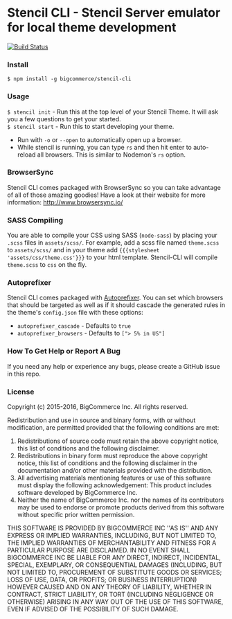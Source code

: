# Stencil CLI - Stencil Server emulator for local theme development
[![Build Status](https://travis-ci.org/bigcommerce/stencil-cli.svg?branch=master)](https://travis-ci.org/bigcommerce/stencil-cli)

### Install

`$ npm install -g bigcommerce/stencil-cli`

### Usage

`$ stencil init` - Run this at the top level of your Stencil Theme.  It will ask you a few questions to get your started.  
`$ stencil start` - Run this to start developing your theme.
 - Run with `-o` or `--open` to automatically open up a browser.
 - While stencil is running, you can type `rs` and then hit enter to auto-reload all browsers. This is similar to Nodemon's `rs` option.

### BrowserSync

Stencil CLI comes packaged with BrowserSync so you can take advantage of all of those amazing goodies!  Have a look at their website for more information: http://www.browsersync.io/

### SASS Compiling

You are able to compile your CSS using SASS (`node-sass`) by placing  your `.scss` files in `assets/scss/`. For example, add a scss file named `theme.scss` to `assets/scss/` and in your theme add `{{{stylesheet 'assets/css/theme.css'}}}` to your html template. Stencil-CLI will compile `theme.scss` to `css` on the fly.

### Autoprefixer ###

Stencil CLI comes packaged with [Autoprefixer](https://github.com/postcss/autoprefixer).  You can set which browsers that should be targeted as well as if it should cascade the generated rules in the theme's `config.json` file with these options:
 - `autoprefixer_cascade` - Defaults to `true`
 - `autoprefixer_browsers` - Defaults to `["> 5% in US"]`

### How To Get Help or Report A Bug

If you need any help or experience any bugs, please create a GitHub issue in this repo.

### License

Copyright (c) 2015-2016, BigCommerce Inc.
All rights reserved.

Redistribution and use in source and binary forms, with or without
modification, are permitted provided that the following conditions are met:
1. Redistributions of source code must retain the above copyright
   notice, this list of conditions and the following disclaimer.
2. Redistributions in binary form must reproduce the above copyright
   notice, this list of conditions and the following disclaimer in the
   documentation and/or other materials provided with the distribution.
3. All advertising materials mentioning features or use of this software
   must display the following acknowledgement:
   This product includes software developed by BigCommerce Inc.
4. Neither the name of BigCommerce Inc. nor the
   names of its contributors may be used to endorse or promote products
   derived from this software without specific prior written permission.

THIS SOFTWARE IS PROVIDED BY BIGCOMMERCE INC ''AS IS'' AND ANY
EXPRESS OR IMPLIED WARRANTIES, INCLUDING, BUT NOT LIMITED TO, THE IMPLIED
WARRANTIES OF MERCHANTABILITY AND FITNESS FOR A PARTICULAR PURPOSE ARE
DISCLAIMED. IN NO EVENT SHALL BIGCOMMERCE INC BE LIABLE FOR ANY
DIRECT, INDIRECT, INCIDENTAL, SPECIAL, EXEMPLARY, OR CONSEQUENTIAL DAMAGES
(INCLUDING, BUT NOT LIMITED TO, PROCUREMENT OF SUBSTITUTE GOODS OR SERVICES;
LOSS OF USE, DATA, OR PROFITS; OR BUSINESS INTERRUPTION) HOWEVER CAUSED AND
ON ANY THEORY OF LIABILITY, WHETHER IN CONTRACT, STRICT LIABILITY, OR TORT
(INCLUDING NEGLIGENCE OR OTHERWISE) ARISING IN ANY WAY OUT OF THE USE OF THIS
SOFTWARE, EVEN IF ADVISED OF THE POSSIBILITY OF SUCH DAMAGE.
